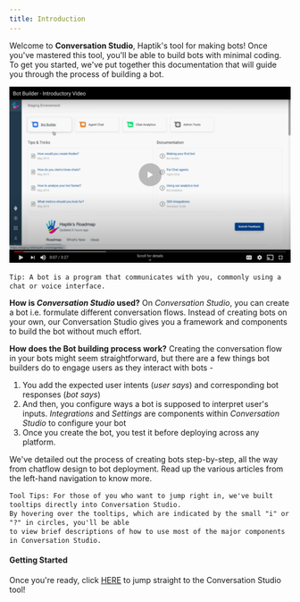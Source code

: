 ```yaml
---
title: Introduction
---
```


Welcome to **Conversation Studio**, Haptik's tool for making bots! Once you've mastered this tool, you'll be able to build bots with minimal coding. To get you started, we've put together this documentation that will guide you through the process of building a bot.

[![Menu](assets/CSVideo.png)](https://youtu.be/vEuc4za39hk)

    Tip: A bot is a program that communicates with you, commonly using a chat or voice interface.

**How is *Conversation Studio* used?**
On *Conversation Studio*, you can create a bot i.e. formulate different conversation flows. Instead of creating bots on your own, our Conversation Studio gives you a framework and components to build the bot without much effort. 

**How does the Bot building process work?** 
Creating the conversation flow in your bots might seem straightforward, but there are a few things bot builders do to engage users as they interact with bots - 

1. You add the expected user intents (*user says*) and corresponding bot responses (*bot says*)
2. And then, you configure ways a bot is supposed to interpret user's inputs. *Integrations* and *Settings* are components within *Conversation Studio* to configure your bot
3. Once you create the bot, you test it before deploying across any platform. 

We've detailed out the process of creating bots step-by-step, all the way from chatflow design to bot deployment. Read up the various articles from the left-hand navigation to know more. 

    Tool Tips: For those of you who want to jump right in, we've built tooltips directly into Conversation Studio. 
    By hovering over the tooltips, which are indicated by the small "i" or "?" in circles, you'll be able 
    to view brief descriptions of how to use most of the major components in Conversation Studio. 

#### Getting Started

Once you're ready, click [HERE](https://docs.haptik.ai/bot-builder/basic/making-first-bot) to jump straight to the Conversation Studio tool!
